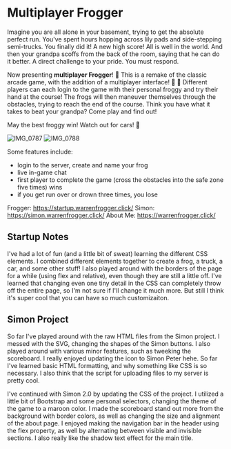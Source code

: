 
 
#  Multiplayer Frogger

Imagine you are all alone in your basement, trying to get the absolute perfect run. You've spent hours hopping across lily pads and side-stepping semi-trucks. You finally did it! A new high score! All is well in the world. And then your grandpa scoffs from the back of the room, saying that he can do it better. A direct challenge to your pride. You must respond.

Now presenting **multiplayer Frogger**! :frog: This is a remake of the classic arcade game, with the addition of a multiplayer interface! :frog: :frog: Different players can each login to the game with their personal froggy and try their hand at the course! The frogs will then maneuver themselves through the obstacles, trying to reach the end of the course. Think you have what it takes to beat your grandpa? Come play and find out!

May the best froggy win! Watch out for cars! 🚙

![IMG_0787](https://user-images.githubusercontent.com/113727042/214997370-7d501060-c900-4892-8bd5-f15e53328c71.jpg)
![IMG_0788](https://user-images.githubusercontent.com/113727042/214997356-4c140b5c-f747-4d7f-896a-a54fcd19ef73.jpg)


Some features include:
* login to the server, create and name your frog
* live in-game chat
* first player to complete the game (cross the obstacles into the safe zone five times) wins
* if you get run over or drown three times, you lose

Frogger: https://startup.warrenfrogger.click/
Simon: https://simon.warrenfrogger.click/
About Me: https://warrenfrogger.click/

## Startup Notes

I've had a lot of fun (and a little bit of sweat) learning the different CSS elements. I combined different elements together to create a frog, a truck, a car, and some other stuff! I also played around with the borders of the page for a while (using flex and relative), even though they are still a little off. I've learned that changing even one tiny detail in the CSS can completely throw off the entire page, so I'm not sure if I'll change it much more. But still I think it's super cool that you can have so much customizaiton.

## Simon Project

So far I've played around with the raw HTML files from the Simon project. I messed with the SVG, changing the shapes of the Simon buttons. I also played around with various minor features, such as tweeking the scoreboard. I really enjoyed updating the icon to Simon Peter hehe. So far I've learned basic HTML formatting, and why something like CSS is so necessary. I also think that the script for uploading files to my server is pretty cool.

I've continued with Simon 2.0 by updating the CSS of the project. I utilized a little bit of Bootstrap and some personal selectors, changing the theme of the game to a maroon color. I made the scoreboard stand out more from the background with border colors, as well as changing the size and alignment of the about page. I enjoyed making the navigation bar in the header using the flex property, as well by alternating between visible and invisible sections. I also really like the shadow text effect for the main title.
